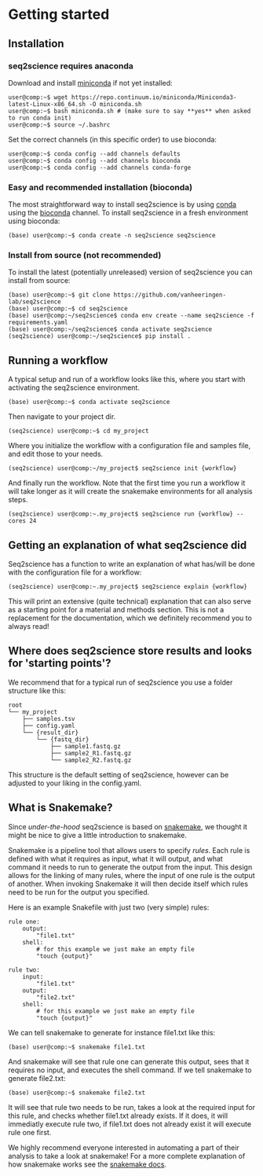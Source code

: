 # Getting started

## Installation

### seq2science requires anaconda

Download and install [miniconda](https://www.anaconda.com/) if not yet installed:

```console
user@comp:~$ wget https://repo.continuum.io/miniconda/Miniconda3-latest-Linux-x86_64.sh -O miniconda.sh
user@comp:~$ bash miniconda.sh # (make sure to say **yes** when asked to run conda init)
user@comp:~$ source ~/.bashrc
```

Set the correct channels (in this specific order) to use bioconda:

```console
user@comp:~$ conda config --add channels defaults
user@comp:~$ conda config --add channels bioconda
user@comp:~$ conda config --add channels conda-forge
```

### Easy and recommended installation (bioconda)

The most straightforward way to install seq2science is by using [conda](https://docs.continuum.io/anaconda/) using the [bioconda](https://bioconda.github.io/) channel. To install seq2science in a fresh environment using bioconda:

```console
(base) user@comp:~$ conda create -n seq2science seq2science
```

### Install from source (not recommended)

To install the latest (potentially unreleased) version of seq2science you can install from source:

```console
(base) user@comp:~$ git clone https://github.com/vanheeringen-lab/seq2science
(base) user@comp:~$ cd seq2science
(base) user@comp:~/seq2science$ conda env create --name seq2science -f requirements.yaml
(base) user@comp:~/seq2science$ conda activate seq2science
(seq2science) user@comp:~/seq2science$ pip install .
```

## Running a workflow

A typical setup and run of a workflow looks like this, where you start with activating the seq2science environment.

```console
(base) user@comp:~$ conda activate seq2science
```

Then navigate to your project dir.

```console
(seq2science) user@comp:~$ cd my_project
```

Where you initialize the workflow with a configuration file and samples file, and edit those to your needs. 

```console
(seq2science) user@comp:~/my_project$ seq2science init {workflow}
```

And finally run the workflow. Note that the first time you run a workflow it will take longer as it will create the snakemake environments for all analysis steps.

```console
(seq2science) user@comp:~.my_project$ seq2science run {workflow} --cores 24
```

## Getting an explanation of what seq2science did

Seq2science has a function to write an explanation of what has/will be done with the configuration file for a workflow: 

```console
(seq2science) user@comp:~.my_project$ seq2science explain {workflow}
```

This will print an extensive (quite technical) explanation that can also serve as a starting point for a material and methods section. This is not a replacement for the documentation, which we definitely recommend you to always read!  

## Where does seq2science store results and looks for 'starting points'?

We recommend that for a typical run of seq2science you use a folder structure like this: 

```
root
└── my_project
    ├── samples.tsv
    ├── config.yaml
    └── {result_dir}
        └── {fastq_dir}
            ├── sample1.fastq.gz
            ├── sample2_R1.fastq.gz
            └── sample2_R2.fastq.gz
```

This structure is the default setting of seq2science, however can be adjusted to your liking in the config.yaml.

## What is Snakemake?

Since *under-the-hood* seq2science is based on [snakemake](https://snakemake.readthedocs.io/en/stable/), we thought it might be nice to give a little introduction to snakemake.

Snakemake is a pipeline tool that allows users to specify *rules*. Each rule is defined with what it requires as input, what it will output, and what command it needs to run to generate the output from the input. This design allows for the linking of many rules, where the input of one rule is the output of another. When invoking Snakemake it will then decide itself which rules need to be run for the output you specified. 

Here is an example Snakefile with just two (very simple) rules:

```
rule one:
    output: 
        "file1.txt"
    shell:
        # for this example we just make an empty file
        "touch {output}"

rule two:
    input:
        "file1.txt"
    output: 
        "file2.txt"
    shell:
        # for this example we just make an empty file
        "touch {output}"
```

We can tell snakemake to generate for instance file1.txt like this:

```console
(base) user@comp:~$ snakemake file1.txt
```

And snakemake will see that rule one can generate this output, sees that it requires no input, and executes the shell command. If we tell snakemake to generate file2.txt:

```console
(base) user@comp:~$ snakemake file2.txt
```

It will see that rule two needs to be run, takes a look at the required input for this rule, and checks whether file1.txt already exists. If it does, it will immediatly execute rule two, if file1.txt does not already exist it will execute rule one first.

We highly recommend everyone interested in automating a part of their analysis to take a look at snakemake! For a more complete explanation of how snakemake works see the [snakemake docs](https://snakemake.readthedocs.io/).
